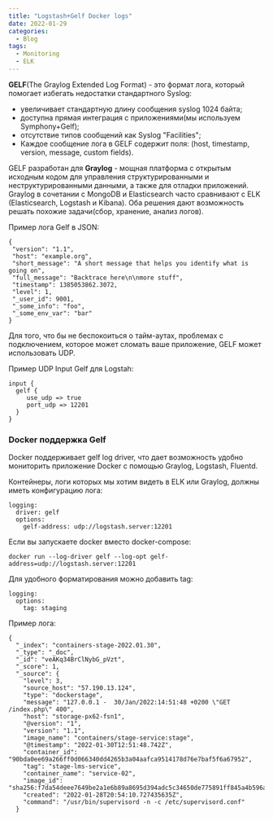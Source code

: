 ```yaml
---
title: "Logstash+Gelf Docker logs"
date: 2022-01-29
categories:
  - Blog
tags:
  - Monitoring
  - ELK
---
```

**GELF**(The Graylog Extended Log Format) - это формат лога, который помогает избегать недостатки стандартного Syslog:
 - увеличивает стандартную длину сообщения syslog 1024 байта;  
 - доступна прямая интеграция с приложениями(мы используем Symphony+Gelf);
 - отсутствие типов сообщений как Syslog "Facilities";
 - Каждое сообщение лога в GELF содержит поля: (host, timestamp, version, message, custom fields).

 GELF разработан для **Graylog** - мощная платформа с открытым исходным кодом для управления структурированными и неструктурированными данными, а также для отладки приложений. Graylog в сочетании с MongoDB и Elasticsearch часто сравнивают с ELK (Elasticsearch, Logstash и Kibana). Оба решения дают возможность решать похожие задачи(сбор, хранение, анализ логов).

 Пример лога Gelf в JSON:
 ```
 {
  "version": "1.1",
  "host": "example.org",
  "short_message": "A short message that helps you identify what is going on",
  "full_message": "Backtrace here\n\nmore stuff",
  "timestamp": 1385053862.3072,
  "level": 1,
  "_user_id": 9001,
  "_some_info": "foo",
  "_some_env_var": "bar"
}
 ```
 Для того, что бы не беспокоиться о тайм-аутах, проблемах с подключением, которое может сломать ваше приложение, GELF может использовать UDP.

 Пример UDP Input Gelf для Logstah:
 ```
 input {
   gelf {
      use_udp => true
      port_udp => 12201
   }
 }
 ```
### Docker поддержка Gelf 

Docker поддерживает gelf log driver, что дает возможность удобно мониторить приложение Docker с помощью Graylog, Logstash, Fluentd. 

Контейнеры, логи которых мы хотим видеть в ELK или Graylog, должны иметь конфигурацию лога:
```
logging:
  driver: gelf
  options:
    gelf-address: udp://logstash.server:12201
```
Если вы запускаете docker вместо docker-compose:

```
docker run --log-driver gelf --log-opt gelf-address=udp://logstash.server:12201
```
Для удобного форматирования можно добавить tag:

```
logging:
  options:
    tag: staging
```
Пример лога: 
```
{
  "_index": "containers-stage-2022.01.30",
  "_type": "_doc",
  "_id": "veAKq34BrClNybG_pVzt",
  "_score": 1,
  "_source": {
    "level": 3,
    "source_host": "57.190.13.124",
    "type": "dockerstage",
    "message": "127.0.0.1 -  30/Jan/2022:14:51:48 +0200 \"GET /index.php\" 400",
    "host": "storage-px62-fsn1",
    "@version": "1",
    "version": "1.1",
    "image_name": "containers/stage-service:stage",
    "@timestamp": "2022-01-30T12:51:48.742Z",
    "container_id": "90bda0ee69a266ff0d066340dd4265b3a04aafca9514178d76e7baf5f6a67952",
    "tag": "stage-lms-service",
    "container_name": "service-02",
    "image_id": "sha256:f7da54deee7649be2a1e6b89a8695d394adc5c34650de775891ff845a4b596a9",
    "created": "2022-01-28T20:54:10.727435635Z",
    "command": "/usr/bin/supervisord -n -c /etc/supervisord.conf"
  }
```